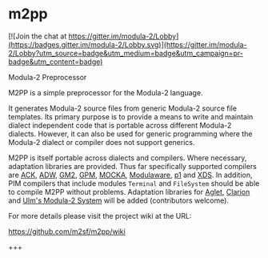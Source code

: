 # m2pp

[![Join the chat at https://gitter.im/modula-2/Lobby](https://badges.gitter.im/modula-2/Lobby.svg)](https://gitter.im/modula-2/Lobby?utm_source=badge&utm_medium=badge&utm_campaign=pr-badge&utm_content=badge)

Modula-2 Preprocessor

M2PP is a simple preprocessor for the Modula-2 language.

It generates Modula-2 source files from generic Modula-2 source file templates. Its primary purpose is to provide a means to write and maintain dialect independent code that is portable across different Modula-2 dialects. However, it can also be used for generic programming where the Modula-2 dialect or compiler does not support generics.

M2PP is itself portable across dialects and compilers. Where necessary, adaptation libraries are provided. Thus far specifically supported compilers are [ACK](http://tack.sourceforge.net/olddocs/m2ref.html), [ADW](https://www.modula2.org/adwm2/), [GM2](http://nongnu.org/gm2/homepage.html), [GPM](https://github.com/k-john-gough/gpmclr), [MOCKA](http://www.info.uni-karlsruhe.de/projects.php/id=37&lang=en), [Modulaware](https://www.modulaware.com/mwcvms.htm), [p1](http://modula2.awiedemann.de/) and [XDS](https://www.excelsior-usa.com/xds.html). In addition, PIM compilers that include modules `Terminal` and `FileSystem` should be able to compile M2PP without problems. Adaptation libraries for [Aglet](http://aglet.web.runbox.net/), [Clarion](http://www.softvelocity.com/) and [Ulm's Modula-2 System](http://www.mathematik.uni-ulm.de/modula/) will be added (contributors welcome).

For more details please visit the project wiki at the URL:

https://github.com/m2sf/m2pp/wiki

+++
